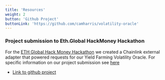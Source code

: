 ```yaml
---
title: 'Resources'
weight: 2
button: 'Github Project'
buttonLink: 'https://github.com/camharris/volatility-oracle'
---
```

### Project submission to Eth.Global HackMoney Hackathon 

For the [ETH Global Hack Money Hackathon](https://defi.ethglobal.com/) we created a Chainlink external adapter that powered requests for our Yield Farming Volatility Oracle. For specific information on our project submission see [here](https://showcase.ethglobal.co/hackmoney2021/yield-volatility-oracle)
- [Link to github project](https://github.com/camharris/volatility-oracle)
